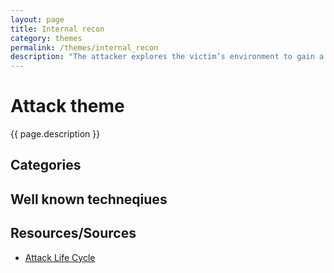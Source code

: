 ```yaml
---
layout: page
title: Internal recon
category: themes
permalink: /themes/internal_recon
description: "The attacker explores the victim’s environment to gain a better understanding of the environment, the roles and responsibilities of key individuals, and to determine where an organization stores information of interest."
---
```

# Attack theme

{{ page.description }}

## Categories


## Well known techneqiues


## Resources/Sources

* [Attack Life Cycle](http://www.iacpcybercenter.org/resource-center/what-is-cyber-crime/cyber-attack-lifecycle/)